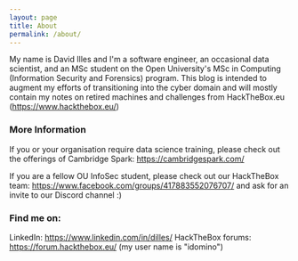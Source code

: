 ```yaml
---
layout: page
title: About
permalink: /about/
---
```


My name is David Illes and I'm a software engineer, an occasional data scientist, and an MSc student on the Open University's MSc in Computing (Information Security and Forensics) program. This blog is intended to augment my efforts of transitioning into the cyber domain and will mostly contain my notes on retired machines and challenges from HackTheBox.eu (https://www.hackthebox.eu/)

### More Information

If you or your organisation require data science training, please check out the offerings of Cambridge Spark: https://cambridgespark.com/

If you are a fellow OU InfoSec student, please check out our HackTheBox team: https://www.facebook.com/groups/417883552076707/ and ask for an invite to our Discord channel :)

### Find me on:

LinkedIn: https://www.linkedin.com/in/dilles/
HackTheBox forums: https://forum.hackthebox.eu/ (my user name is "idomino")
